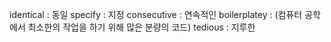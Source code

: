 identical : 동일
specify : 지정
consecutive : 연속적인
boilerplatey : (컴퓨터 공학에서 최소한의 작업을 하기 위해 많은 분량의 코드)
tedious : 지루한